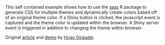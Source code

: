 This self contained example shows how to use the [sass](https://github.com/rstudio/sass) R package to generate CSS for multiple themes and dynamically create colors based off of an original theme color.  If a Shiny button is clicked, the javascript event is captured and the theme color is updated within the browser.  A Shiny server event is triggered in addition to changing the theme within browser.

Original [article](http://www.sitepoint.com/dealing-color-schemes-sass/) and [demo](https://codepen.io/SitePoint/pen/czixa) by [Hugo Giraudel](https://codepen.io/HugoGiraudel).
